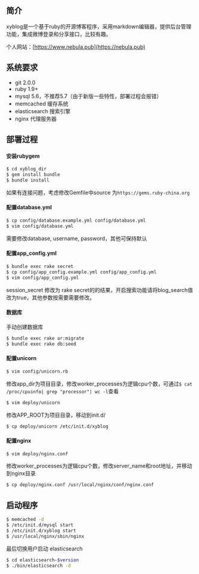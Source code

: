## 简介
xyblog是一个基于ruby的开源博客程序，采用markdown编辑器，提供后台管理功能，集成微博登录和分享接口，比较有趣。

个人网站：[https://www.nebula.pub](https://nebula.pub)

## 系统要求
- git 2.0.0
- ruby 1.9+
- mysql 5.6，不推荐5.7（由于新版一些特性，部署过程会报错）
- memcached 缓存系统
- elasticsearch 搜索引擎
- nginx 代理服务器

## 部署过程
#### 安装rubygem

```bash
$ cd xyblog_dir
$ gem install bundle
$ bundle install
```

如果有连接问题，考虑修改Gemfile中source 为```https://gems.ruby-china.org```

#### 配置database.yml

```bash
$ cp config/database.example.yml config/database.yml
$ vim config/database.yml
```

需要修改database, username, password，其他可保持默认

#### 配置app_config.yml

```bash
$ bundle exec rake secret
$ cp config/app_config.example.yml config/app_config.yml
$ vim config/app_config.yml
```

session_secret 修改为 rake secret的的结果，开启搜索功能请将blog_search值改为true，其他参数按需要需要修改。

#### 数据库
手动创建数据库

```bash
$ bundle exec rake ar:migrate
$ bundle exec rake db:seed
```
#### 配置unicorn

```bash
$ vim config/unicorn.rb
```

修改app_dir为项目目录，修改worker_processes为逻辑cpu个数，可通过```$ cat /proc/cpuinfo| grep "processor"| wc -l```查看

```bash
$ vim deploy/unicorn
```

修改APP_ROOT为项目目录，移动到init.d/

```bash
$ cp deploy/unicorn /etc/init.d/xyblog
```
#### 配置nginx

```bash
$ vim deploy/nginx.conf
```

修改worker_processes为逻辑cpu个数，修改server_name和root地址，并移动到nginx目录

```bash
$ cp deploy/nginx.conf /usr/local/nginx/conf/nginx.conf
```

## 启动程序

```bash
$ memcached -d
$ /etc/init.d/mysql start
$ /etc/init.d/xyblog start
$ /usr/local/nginx/sbin/nginx
```

最后切换用户启动 elasticsearch
```bash
$ cd elasticsearch-$version
$ ./bin/elasticsearch -d
```